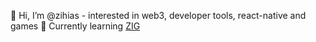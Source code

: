 👋 Hi, I’m @zihias - interested in web3, developer tools, react-native and games 🌱 Currently learning [ZIG](https://ziglang.org/)
